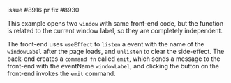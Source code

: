 issue #8916 
pr fix #8930

This example opens two `window` with same front-end code, but the function is related to the current window label, so they are completely independent.

The front-end uses `useEffect` to `listen` a event with the name of the `windowLabel` after the page loads, and `unlisten` to clear the side-effect. The back-end creates a `command fn` called `emit`, which sends a message to the front-end with the eventName `windowLabel`, and clicking the button on the front-end invokes the `emit` command. 